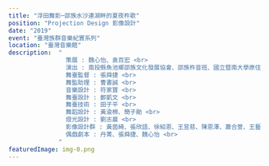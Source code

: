 ```yaml
---
title: "浮田舞影─邵族水沙連湖畔的夏夜杵歌"
position: "Projection Design 影像設計"
date: "2019"
event: "臺灣族群音樂紀實系列"
location: "臺灣音樂館"
description:  "
                策展 : 魏心怡、袁百宏 <br>
                演出 : 南投縣魚池鄉邵族文化發展協會、邵族杵音班、國立暨南大學原住民文化產業與社會工作學士學位學程原住民族專班、楊晴儀等。 <br>
                舞臺監督 : 張舜捷 <br>
                舞監助理 : 曹書誠 <br>
                音樂設計 : 符家寶 <br>
                舞臺設計 : 鄭凱文 <br>
                舞臺技術 : 田子平 <br>
                舞蹈設計 : 黃渝棉、簡子勛 <br>
                燈光設計 : 劉志晨 <br>
                影像設計群 : 黃茵綺、張欣語、徐紹恩、王昱慈、陳恩澤、蕭合萱、王藝璇、曹書誠、陳智彥 <br>
                偶戲劇本 : 丹菁、張舜捷、魏心怡 <br>
              "
featuredImage: img-0.png
---
```

